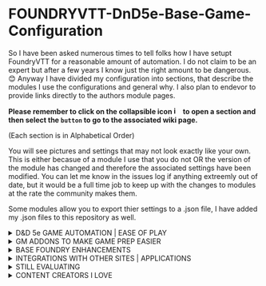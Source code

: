 # FOUNDRYVTT-DnD5e-Base-Game-Configuration
So I have been asked numerous times to tell folks how I have setupt FoundryVTT for a reasonable amount of automation.
I do not claim to be an expert but after a few years I know just the right amount to be dangerous. 😊
Anyway I have divided my configuration into sections, that describe the modules I use the configurations and general why.  I also plan to endevor to provide links directly to the authors module pages. 

<b>Please remember to click on the collapsible icon <img width="15" alt="image" src="https://user-images.githubusercontent.com/76136571/164912225-f8485d94-56bd-4e1d-baf9-58873cb426a4.png"> to open a section and then select the ```button``` to go to the associated wiki page.</b>  <p>(Each section is in Alphabetical Order)</p> 

You will see pictures and settings that may not look exactly like your own.  This is either becasue of a module I use that you do not OR the version of the module has changed and therefore the associated settings have been modified.  You can let me know in the issues log if anything extreemly out of date, but it would be a full time job to keep up with the changes to modules at the rate the community makes them.

Some modules allow you to export thier settings to a .json file, I have added my .json files to this repository as well.

<details>
<summary> D&D 5e GAME AUTOMATION | EASE OF PLAY</summary>
<p>&nbsp;</p>
  
  <a href="https://github.com/jbowensii/FOUNDRYVTT-DnD5e-Base-Game-Configuration/wiki/Unknown--Module">```About Time```</a>
  
  <a href="https://github.com/jbowensii/FOUNDRYVTT-DnD5e-Base-Game-Configuration/wiki/Unknown--Module">```Active Auras```</a>
  
  <a href="https://github.com/jbowensii/FOUNDRYVTT-DnD5e-Base-Game-Configuration/wiki/Unknown--Module">```Active Token Effects```</a>
  
  <a href="https://github.com/jbowensii/FOUNDRYVTT-DnD5e-Base-Game-Configuration/wiki/Unknown--Module">```Automated Animations```</a>
  
  <a href="https://github.com/jbowensii/FOUNDRYVTT-DnD5e-Base-Game-Configuration/wiki/Unknown--Module">```Automated Evocations```</a>
  
  <a href="https://github.com/jbowensii/FOUNDRYVTT-DnD5e-Base-Game-Configuration/wiki/Unknown--Module">```DFReds Convenient Effects```</a>
  
  <a href="https://github.com/jbowensii/FOUNDRYVTT-DnD5e-Base-Game-Configuration/wiki/Unknown--Module">```DFreds Effects Panel```</a>
  
  <a href="https://github.com/jbowensii/FOUNDRYVTT-DnD5e-Base-Game-Configuration/wiki/Unknown--Module">```Dynamic Active Effects SRD```</a>
  
  <a href="https://github.com/jbowensii/FOUNDRYVTT-DnD5e-Base-Game-Configuration/wiki/Unknown--Module">```Dynamic effects using Active Effects```</a>
  
  <a href="https://github.com/jbowensii/FOUNDRYVTT-DnD5e-Base-Game-Configuration/wiki/Unknown--Module">```FX Master```</a>
  
  <a href="https://github.com/jbowensii/FOUNDRYVTT-DnD5e-Base-Game-Configuration/wiki/Unknown--Module">```Health Estimate```</a>
  
  <a href="https://github.com/jbowensii/FOUNDRYVTT-DnD5e-Base-Game-Configuration/wiki/Unknown--Module">```Illandril's Inventory Sorter (5e)```</a>
  
  <a href="https://github.com/jbowensii/FOUNDRYVTT-DnD5e-Base-Game-Configuration/wiki/Unknown--Module">```Item Containers```</a>
  
  <a href="https://github.com/jbowensii/FOUNDRYVTT-DnD5e-Base-Game-Configuration/wiki/Unknown--Module">```Item Macro```</a>
  
  <a href="https://github.com/jbowensii/FOUNDRYVTT-DnD5e-Base-Game-Configuration/wiki/Unknown--Module">```JB2A - Patreon Complete Collection```</a>
  
  <a href="https://github.com/jbowensii/FOUNDRYVTT-DnD5e-Base-Game-Configuration/wiki/Unknown--Module">```Let Me Roll That For You!```</a>
  
  <a href="https://github.com/jbowensii/FOUNDRYVTT-DnD5e-Base-Game-Configuration/wiki/Unknown--Module">```Link Item and Resource```</a>
  
  <a href="https://github.com/jbowensii/FOUNDRYVTT-DnD5e-Base-Game-Configuration/wiki/Unknown--Module">```Magic Items```</a>
  
  <a href="https://github.com/jbowensii/FOUNDRYVTT-DnD5e-Base-Game-Configuration/wiki/Unknown--Module">```Midi QOL```</a>
  
  <a href="https://github.com/jbowensii/FOUNDRYVTT-DnD5e-Base-Game-Configuration/wiki/Unknown--Module">```Midi SRD```</a>
  
  <a href="https://github.com/jbowensii/FOUNDRYVTT-DnD5e-Base-Game-Configuration/wiki/Unknown--Module">```Monk's Active Tile Triggers```</a>
  
  <a href="https://github.com/jbowensii/FOUNDRYVTT-DnD5e-Base-Game-Configuration/wiki/Unknown--Module">```Monk's Little Details```</a>
  
  <a href="https://github.com/jbowensii/FOUNDRYVTT-DnD5e-Base-Game-Configuration/wiki/Unknown--Module">```Simple Calendar```</a>
  
  <a href="https://github.com/jbowensii/FOUNDRYVTT-DnD5e-Base-Game-Configuration/wiki/Unknown--Module">```Spell Templete Manager```</a>
  
  <a href="https://github.com/jbowensii/FOUNDRYVTT-DnD5e-Base-Game-Configuration/wiki/Unknown--Module">```Times Up```</a>
  
  <a href="https://github.com/jbowensii/FOUNDRYVTT-DnD5e-Base-Game-Configuration/wiki/Unknown--Module">```Token Magic FX```</a>
  
<p>&nbsp;</p>  
</details>

<details>
<summary> GM ADDONS TO MAKE GAME PREP EASIER </summary>
<p>&nbsp;</p>
  
  <a href="https://github.com/jbowensii/FOUNDRYVTT-DnD5e-Base-Game-Configuration/wiki/Unknown--Module">```Advanced Drawing Tools```</a>
  
  <a href="https://github.com/jbowensii/FOUNDRYVTT-DnD5e-Base-Game-Configuration/wiki/Unknown--Module">```DF Architect```</a>
  
  <a href="https://github.com/jbowensii/FOUNDRYVTT-DnD5e-Base-Game-Configuration/wiki/Unknown--Module">```DF Scene Enhancement```</a>
  
  <a href="https://github.com/jbowensii/FOUNDRYVTT-DnD5e-Base-Game-Configuration/wiki/Unknown--Module">```Grid Scale Menu```</a>
  
  <a href="https://github.com/jbowensii/FOUNDRYVTT-DnD5e-Base-Game-Configuration/wiki/Unknown--Module">```Moulinette```</a>
  
<p>&nbsp;</p>  
</details>

<details>
<summary> BASE FOUNDRY ENHANCEMENTS </summary>
<p>&nbsp;</p>
  
  <a href="https://github.com/jbowensii/FOUNDRYVTT-DnD5e-Base-Game-Configuration/wiki/5e-Sheet-Resource-Plus">```5e Sheet Resources Plus```</a>
  
  <a href="https://github.com/jbowensii/FOUNDRYVTT-DnD5e-Base-Game-Configuration/wiki/Unknown--Module">```Better Target```</a>
  
  <a href="https://github.com/jbowensii/FOUNDRYVTT-DnD5e-Base-Game-Configuration/wiki/Unknown--Module">```Changelogs & Conflicts```</a>
  
  <a href="https://github.com/jbowensii/FOUNDRYVTT-DnD5e-Base-Game-Configuration/wiki/Unknown--Module">```Cleaner Sheet Title Bar```</a>
  
  <a href="https://github.com/jbowensii/FOUNDRYVTT-DnD5e-Base-Game-Configuration/wiki/Unknown--Module">```Combat Focus```</a>
  
  <a href="https://github.com/jbowensii/FOUNDRYVTT-DnD5e-Base-Game-Configuration/wiki/Unknown--Module">```Compendium Folders```</a>
  
  <a href="https://github.com/jbowensii/FOUNDRYVTT-DnD5e-Base-Game-Configuration/wiki/Unknown--Module">```Dice so Nice!```</a>
  
  <a href="https://github.com/jbowensii/FOUNDRYVTT-DnD5e-Base-Game-Configuration/wiki/Unknown--Module">```Dice Tray```</a>
  
  <a href="https://github.com/jbowensii/FOUNDRYVTT-DnD5e-Base-Game-Configuration/wiki/Unknown--Module">```Drag Ruler```</a>
  
  <a href="https://github.com/jbowensii/FOUNDRYVTT-DnD5e-Base-Game-Configuration/wiki/Unknown--Module">```Entice with Dice so Nice```</a>
  
  <a href="https://github.com/jbowensii/FOUNDRYVTT-DnD5e-Base-Game-Configuration/wiki/Unknown--Module">```Force Client Settings```</a>
  
  <a href="https://github.com/jbowensii/FOUNDRYVTT-DnD5e-Base-Game-Configuration/wiki/Unknown--Module">```Forien's Copy Enviroment```</a>
  
  <a href="https://github.com/jbowensii/FOUNDRYVTT-DnD5e-Base-Game-Configuration/wiki/Unknown--Module">```Image Hover```</a>
  
  <a href="https://github.com/jbowensii/FOUNDRYVTT-DnD5e-Base-Game-Configuration/wiki/Unknown--Module">```Less Fog```</a>
  
  <a href="https://github.com/jbowensii/FOUNDRYVTT-DnD5e-Base-Game-Configuration/wiki/Unknown--Module">```Lordu's Custom Dice for Dice so Nice```</a>
  
  <a href="https://github.com/jbowensii/FOUNDRYVTT-DnD5e-Base-Game-Configuration/wiki/Unknown--Module">```Multilevel Tokens```</a>
  
  <a href="https://github.com/jbowensii/FOUNDRYVTT-DnD5e-Base-Game-Configuration/wiki/Unknown--Module">```Navbar Tweeks```</a>
  
  <a href="https://github.com/jbowensii/FOUNDRYVTT-DnD5e-Base-Game-Configuration/wiki/Unknown--Module">```Nice More Dice```</a>
  
  <a href="https://github.com/jbowensii/FOUNDRYVTT-DnD5e-Base-Game-Configuration/wiki/Unknown--Module">```Parallaxia```</a>
  
  <a href="https://github.com/jbowensii/FOUNDRYVTT-DnD5e-Base-Game-Configuration/wiki/Unknown--Module">```Permission Viewer```</a>
  
  <a href="https://github.com/jbowensii/FOUNDRYVTT-DnD5e-Base-Game-Configuration/wiki/Unknown--Module">```Ping Logger```</a>
  
  <a href="https://github.com/jbowensii/FOUNDRYVTT-DnD5e-Base-Game-Configuration/wiki/Unknown--Module">```Pings```</a>
  
  <a href="https://github.com/jbowensii/FOUNDRYVTT-DnD5e-Base-Game-Configuration/wiki/Unknown--Module">```PopOut!```</a>
  
  <a href="https://github.com/jbowensii/FOUNDRYVTT-DnD5e-Base-Game-Configuration/wiki/Unknown--Module">```Select tool everywhere```</a>
  
  <a href="https://github.com/jbowensii/FOUNDRYVTT-DnD5e-Base-Game-Configuration/wiki/Unknown--Module">```Sequencer```</a>
  
  <a href="https://github.com/jbowensii/FOUNDRYVTT-DnD5e-Base-Game-Configuration/wiki/Unknown--Module">```Settings Extender```</a>
  
  <a href="https://github.com/jbowensii/FOUNDRYVTT-DnD5e-Base-Game-Configuration/wiki/Unknown--Module">```Smart Doors```</a>
  
  <a href="https://github.com/jbowensii/FOUNDRYVTT-DnD5e-Base-Game-Configuration/wiki/Unknown--Module">```Tidy5e Sheet```</a>
  
  <a href="https://github.com/jbowensii/FOUNDRYVTT-DnD5e-Base-Game-Configuration/wiki/Unknown--Module">```Token Action HUD```</a>
  
  <a href="https://github.com/jbowensii/FOUNDRYVTT-DnD5e-Base-Game-Configuration/wiki/Unknown--Module">```Token Attacher```</a>
  
  <a href="https://github.com/jbowensii/FOUNDRYVTT-DnD5e-Base-Game-Configuration/wiki/Unknown--Module">```oken Info Icons```</a>
  
  <a href="https://github.com/jbowensii/FOUNDRYVTT-DnD5e-Base-Game-Configuration/wiki/Unknown--Module">```Token Variant Art```</a>
  
  <a href="https://github.com/jbowensii/FOUNDRYVTT-DnD5e-Base-Game-Configuration/wiki/Unknown--Module">```Warpgate```</a>
  
<p>&nbsp;</p>  
</details>

<details>
<summary> INTEGRATIONS WITH OTHER SITES | APPLICATIONS </summary>
<p>&nbsp;</p>
  
  <a href="https://github.com/jbowensii/FOUNDRYVTT-DnD5e-Base-Game-Configuration/wiki/Unknown--Module">```DnD Beyond Importer```</a>
  
  <a href="https://github.com/jbowensii/FOUNDRYVTT-DnD5e-Base-Game-Configuration/wiki/Unknown--Module">```HTML to Scene```</a>
  
  <a href="https://github.com/jbowensii/FOUNDRYVTT-DnD5e-Base-Game-Configuration/wiki/Unknown--Module">```Universal Battlemap Importer```</a> 
<p>&nbsp;</p>  
</details>

<details>
<summary> STILL EVALUATING </summary>
<p>&nbsp;</p>

  <a href="https://github.com/jbowensii/FOUNDRYVTT-DnD5e-Base-Game-Configuration/wiki/Unknown--Module">```Better Roofs```</a>
  
  <a href="https://github.com/jbowensii/FOUNDRYVTT-DnD5e-Base-Game-Configuration/wiki/Unknown--Module">```Conditional Visibility```</a>
  
  <a href="https://github.com/jbowensii/FOUNDRYVTT-DnD5e-Base-Game-Configuration/wiki/Unknown--Module">```Show Notes```</a>
  
  <a href="https://github.com/jbowensii/FOUNDRYVTT-DnD5e-Base-Game-Configuration/wiki/Unknown--Module">```Tagger```</a>
  
  <a href="https://github.com/jbowensii/FOUNDRYVTT-DnD5e-Base-Game-Configuration/wiki/Unknown--Module">```Wall Height```</a>
  
<p>&nbsp;</p>  
</details>

<details>
<summary> CONTENT CREATORS I LOVE </summary>
<p>&nbsp;</p>
  
  <a href="https://github.com/jbowensii/FOUNDRYVTT-DnD5e-Base-Game-Configuration/wiki/Unknown--Module">```Atropos' Patreon Battlemaps Pack```</a>
  
  <a href="https://github.com/jbowensii/FOUNDRYVTT-DnD5e-Base-Game-Configuration/wiki/Unknown--Module">```Bailywiki (everything)```</a>
  
  <a href="https://github.com/jbowensii/FOUNDRYVTT-DnD5e-Base-Game-Configuration/wiki/Unknown--Module">```CyrensMaps of Undermountain```</a>
  
  <a href="https://github.com/jbowensii/FOUNDRYVTT-DnD5e-Base-Game-Configuration/wiki/Unknown--Module">```The Griffon's Saddlebag```</a>
  
  <a href="https://github.com/jbowensii/FOUNDRYVTT-DnD5e-Base-Game-Configuration/wiki/Unknown--Module">```The Mad Cartographer```</a>
  
<p>&nbsp;</p>  
</details>
